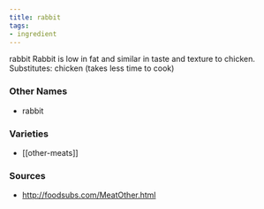 ```yaml
---
title: rabbit
tags:
- ingredient
---
```

rabbit Rabbit is low in fat and similar in taste and texture to chicken. Substitutes: chicken (takes less time to cook)

### Other Names

* rabbit

### Varieties

* [[other-meats]]

### Sources
* http://foodsubs.com/MeatOther.html

